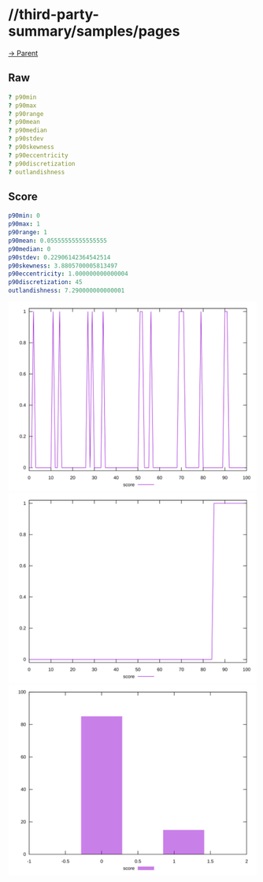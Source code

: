 
# //third-party-summary/samples/pages

[→ Parent](../..)


## Raw


```yaml
? p90min
? p90max
? p90range
? p90mean
? p90median
? p90stdev
? p90skewness
? p90eccentricity
? p90discretization
? outlandishness

```


## Score


```yaml
p90min: 0
p90max: 1
p90range: 1
p90mean: 0.05555555555555555
p90median: 0
p90stdev: 0.22906142364542514
p90skewness: 3.8805700005813497
p90eccentricity: 1.000000000000004
p90discretization: 45
outlandishness: 7.290000000000001

```

![PLOT: score-values](./score/values.svg)![PLOT: score-sorted](./score/sorted.svg)![PLOT: score-histogram](./score/histogram.svg)